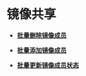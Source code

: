 # 镜像共享<a name="ZH-CN_TOPIC_0135482660"></a>

-   **[批量删除镜像成员](批量删除镜像成员.md)**  

-   **[批量添加镜像成员](批量添加镜像成员.md)**  

-   **[批量更新镜像成员状态](批量更新镜像成员状态.md)**  


